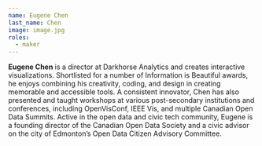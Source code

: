 ```yaml
---
name: Eugene Chen
last_name: Chen
image: image.jpg
roles:
  - maker
---
```

**Eugene Chen** is a director at Darkhorse Analytics and creates interactive visualizations.  Shortlisted for a number of Information is Beautiful awards, he enjoys combining his creativity, coding, and design in creating memorable and accessible tools.  A consistent innovator, Chen has also presented and taught workshops at various post-secondary institutions and conferences, including OpenVisConf, IEEE Vis, and multiple Canadian Open Data Summits.  Active in the open data and civic tech community, Eugene is a founding director of the Canadian Open Data Society and a civic advisor on the city of Edmonton’s Open Data Citizen Advisory Committee.
